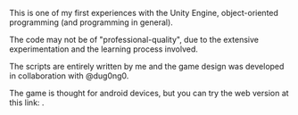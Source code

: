 This is one of my first experiences with the Unity Engine, object-oriented programming (and programming in general).

The code may not be of "professional-quality", due to the extensive experimentation and the learning process involved.

The scripts are entirely written by me and the game design was developed in collaboration with @dug0ng0.

The game is thought for android devices, but you can try the web version at this link: .
